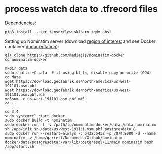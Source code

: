 process watch data to .tfrecord files
=====================================
Dependencies:

    pip3 install --user tensorflow sklearn tqdm absl

Setting up Nominatim server (download
[region of interest](https://download.geofabrik.de/) and see Docker container
[documentation](https://github.com/mediagis/nominatim-docker)):

    git clone https://github.com/mediagis/nominatim-docker
    cd nominatim-docker

    mkdir data
    sudo chattr +C data  # if using btrfs, disable copy-on-write (COW)
    cd data
    wget https://download.geofabrik.de/north-america/us-west-191101.osm.pbf
    wget https://download.geofabrik.de/north-america/us-west-191101.osm.pbf.md5
    md5sum -c us-west-191101.osm.pbf.md5
    cd ..

    cd 3.4
    sudo systemctl start docker
    sudo docker build -t nominatim .
    sudo docker run -t -v /path/to/nominatim-docker/data:/data nominatim  sh /app/init.sh /data/us-west-191101.osm.pbf postgresdata 8
    sudo docker run --restart=always -p 6432:5432 -p 7070:8080 -d --name nominatim -v /home/garrett/Documents/Github/nominatim-docker/data/postgresdata:/var/lib/postgresql/11/main nominatim bash /app/start.sh
